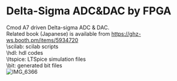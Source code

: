 # Delta-Sigma ADC&amp;DAC by FPGA
Cmod A7 driven Delta-sigma ADC & DAC.<br>
Related book (Japanese) is available from https://ghz-ws.booth.pm/items/5934720 <br>
\scilab: scilab scripts<br>
\hdl: hdl codes<br>
\ltspice: LTSpice simulation files<br>
\bit: generated bit files<br>
![IMG_6366](https://github.com/ghz-ws/fpga_dsm/assets/52226620/22f330a1-4094-4374-bb50-eca30e62d81c)

